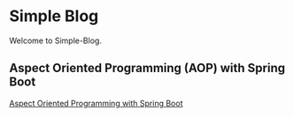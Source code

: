 # Simple Blog

Welcome to Simple-Blog.


## Aspect Oriented Programming (AOP) with Spring Boot

[Aspect Oriented Programming with Spring Boot](./src/spring-aop.md) 

